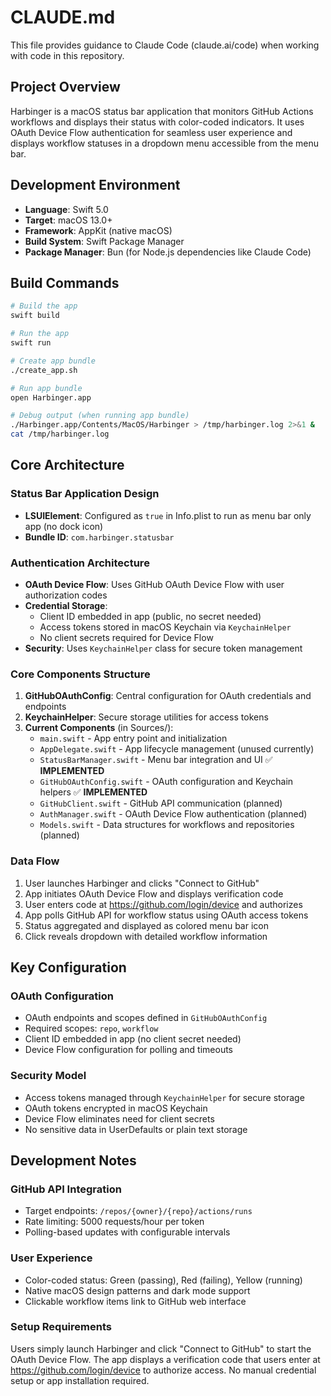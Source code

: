 # CLAUDE.md

This file provides guidance to Claude Code (claude.ai/code) when working with code in this repository.

## Project Overview

Harbinger is a macOS status bar application that monitors GitHub Actions workflows and displays their status with color-coded indicators. It uses OAuth Device Flow authentication for seamless user experience and displays workflow statuses in a dropdown menu accessible from the menu bar.

## Development Environment

- **Language**: Swift 5.0
- **Target**: macOS 13.0+
- **Framework**: AppKit (native macOS)
- **Build System**: Swift Package Manager
- **Package Manager**: Bun (for Node.js dependencies like Claude Code)

## Build Commands

```bash
# Build the app
swift build

# Run the app
swift run

# Create app bundle
./create_app.sh

# Run app bundle
open Harbinger.app

# Debug output (when running app bundle)
./Harbinger.app/Contents/MacOS/Harbinger > /tmp/harbinger.log 2>&1 &
cat /tmp/harbinger.log
```

## Core Architecture

### Status Bar Application Design
- **LSUIElement**: Configured as `true` in Info.plist to run as menu bar only app (no dock icon)
- **Bundle ID**: `com.harbinger.statusbar`

### Authentication Architecture
- **OAuth Device Flow**: Uses GitHub OAuth Device Flow with user authorization codes
- **Credential Storage**: 
  - Client ID embedded in app (public, no secret needed)
  - Access tokens stored in macOS Keychain via `KeychainHelper`
  - No client secrets required for Device Flow
- **Security**: Uses `KeychainHelper` class for secure token management

### Core Components Structure
1. **GitHubOAuthConfig**: Central configuration for OAuth credentials and endpoints
2. **KeychainHelper**: Secure storage utilities for access tokens
3. **Current Components** (in Sources/):
   - `main.swift` - App entry point and initialization
   - `AppDelegate.swift` - App lifecycle management (unused currently)
   - `StatusBarManager.swift` - Menu bar integration and UI ✅ **IMPLEMENTED**
   - `GitHubOAuthConfig.swift` - OAuth configuration and Keychain helpers ✅ **IMPLEMENTED**
   - `GitHubClient.swift` - GitHub API communication (planned)
   - `AuthManager.swift` - OAuth Device Flow authentication (planned)
   - `Models.swift` - Data structures for workflows and repositories (planned)

### Data Flow
1. User launches Harbinger and clicks "Connect to GitHub"
2. App initiates OAuth Device Flow and displays verification code
3. User enters code at https://github.com/login/device and authorizes
4. App polls GitHub API for workflow status using OAuth access tokens
5. Status aggregated and displayed as colored menu bar icon
6. Click reveals dropdown with detailed workflow information

## Key Configuration

### OAuth Configuration
- OAuth endpoints and scopes defined in `GitHubOAuthConfig`
- Required scopes: `repo`, `workflow`
- Client ID embedded in app (no client secret needed)
- Device Flow configuration for polling and timeouts

### Security Model
- Access tokens managed through `KeychainHelper` for secure storage
- OAuth tokens encrypted in macOS Keychain
- Device Flow eliminates need for client secrets
- No sensitive data in UserDefaults or plain text storage

## Development Notes

### GitHub API Integration
- Target endpoints: `/repos/{owner}/{repo}/actions/runs`
- Rate limiting: 5000 requests/hour per token
- Polling-based updates with configurable intervals

### User Experience
- Color-coded status: Green (passing), Red (failing), Yellow (running)
- Native macOS design patterns and dark mode support
- Clickable workflow items link to GitHub web interface

### Setup Requirements
Users simply launch Harbinger and click "Connect to GitHub" to start the OAuth Device Flow. The app displays a verification code that users enter at https://github.com/login/device to authorize access. No manual credential setup or app installation required.